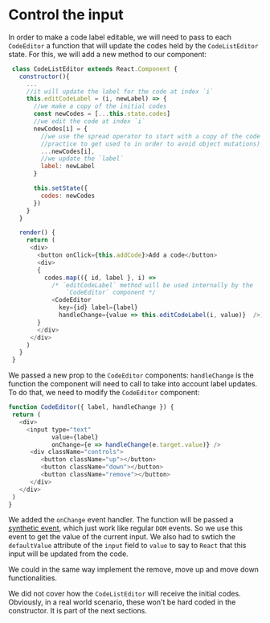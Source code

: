 # Control the input

In order to make a code label editable, we will need to pass to each `CodeEditor` a function that will update the codes held by the `CodeListEditor` state. For this, we will add a new method to our component:

```javascript
 class CodeListEditor extends React.Component {
   constructor(){
     ...
     //it will update the label for the code at index `i`
     this.editCodeLabel = (i, newLabel) => {
       //we make a copy of the initial codes
       const newCodes = [...this.state.codes]
       //we edit the code at index `i`
       newCodes[i] = {
         //we use the spread operator to start with a copy of the code (a good
         //practice to get used to in order to avoid object mutations)
         ...newCodes[i],
         //we update the `label`
         label: newLabel
       }

       this.setState({
         codes: newCodes
       })
     }
   }

   render() {
     return (
      <div>
        <button onClick={this.addCode}>Add a code</button>
        <div>
        {
          codes.map(({ id, label }, i) => 
            /* `editCodeLabel` method will be used internally by the
                `CodeEditor` component */
            <CodeEditor 
              key={id} label={label}
              handleChange={value => this.editCodeLabel(i, value)}  />)
        }
        </div>
      </div>
     )
   }
 }
 ```

We passed a new prop to the `CodeEditor` components: `handleChange` is the function the component will need to call to take into account label updates. To do that, we need to modify the `CodeEditor` component: 

 ```javascript
 function CodeEditor({ label, handleChange }) {
  return (
    <div>
      <input type="text"
             value={label}
             onChange={e => handleChange(e.target.value)} />
       <div className="controls">
          <button className="up"></button>
          <button className="down"></button>
          <button className="remove"></button>
       </div>
    </div>
  )
}
```

We added the `onChange` event handler. The function will be passed a [synthetic event](https://facebook.github.io/react/docs/handling-events.html), which just work like regular `DOM` events. So we use this event to get the value of the current input.
We also had to swtich the `defaultValue` attribute of the `input` field to `value` to say to `React` that this input will be updated from the code.

We could in the same way implement the remove, move up and move down functionalities.

We did not cover how the `CodeListEditor` will receive the initial codes. Obviously, in a real world scenario, these won't be hard coded in the constructor. It is part of the next sections.

<p
  data-height="434"
  data-theme-id="dark"
  data-slug-hash="LxezaL"
  data-default-tab="js,result"
  data-user="BoogalooJB"
  data-embed-version="2"
  data-pen-title="React and Redux within Pogues"
  class="codepen" />

<!-- Add script to embed codepens -->
<script async src="https://production-assets.codepen.io/assets/embed/ei.js"></script>